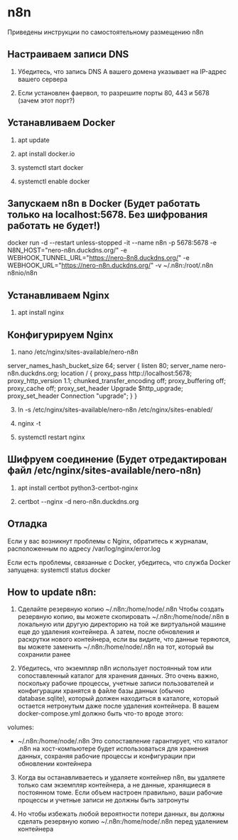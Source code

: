 # n8n
Приведены инструкции по самостоятельному размещению n8n


## Настраиваем записи DNS

1. Убедитесь, что запись DNS A вашего домена указывает на IP-адрес вашего сервера

2. Если установлен фаервол, то разрешите порты 80, 443 и 5678 (зачем этот порт?)

## Устанавливаем Docker

1. apt update

2. apt install docker.io

3. systemctl start docker

4. systemctl enable docker


## Запускаем n8n в Docker (Будет работать только на localhost:5678. Без шифрования работать не будет!)

docker run -d --restart unless-stopped -it --name n8n -p 5678:5678 -e N8N_HOST="nero-n8n.duckdns.org/" -e WEBHOOK_TUNNEL_URL="https://nero-8n8.duckdns.org/" -e WEBHOOK_URL="https://nero-n8n.duckdns.org/" -v ~/.n8n:/root/.n8n n8nio/n8n


## Устанавливаем Nginx

1. apt install nginx


## Конфигурируем Nginx

1. nano /etc/nginx/sites-available/nero-n8n

server_names_hash_bucket_size 64;
server {
        listen 80;
        server_name nero-n8n.duckdns.org;
        location / {
            proxy_pass http://localhost:5678;
            proxy_http_version 1.1;
            chunked_transfer_encoding off;
            proxy_buffering off;
            proxy_cache off;
            proxy_set_header Upgrade $http_upgrade;
            proxy_set_header Connection "upgrade";
        }
    }

3. ln -s /etc/nginx/sites-available/nero-n8n /etc/nginx/sites-enabled/

4. nginx -t

5. systemctl restart nginx


## Шифруем соединение (Будет отредактирован файл /etc/nginx/sites-available/nero-n8n)

1. apt install certbot python3-certbot-nginx

2. certbot --nginx -d nero-n8n.duckdns.org


## Отладка

Если у вас возникнут проблемы с Nginx, обратитесь к журналам, расположенным по адресу /var/log/nginx/error.log

Если есть проблемы, связанные с Docker, убедитесь, что служба Docker запущена: systemctl status docker


## How to update n8n:

1. Сделайте резервную копию ~/.n8n:/home/node/.n8n Чтобы создать резервную копию, вы можете скопировать ~/.n8n:/home/node/.n8n в локальную или другую директорию на той же виртуальной машине еще до удаления контейнера. А затем, после обновления и раскрутки нового контейнера, если вы видите, что данные теряются, вы можете заменить ~/.n8n:/home/node/.n8n на тот, который вы сохранили ранее

2. Убедитесь, что экземпляр n8n использует постоянный том или сопоставленный каталог для хранения данных. Это очень важно, поскольку рабочие процессы, учетные записи пользователей и конфигурации хранятся в файле базы данных (обычно database.sqlite), который должен находиться в каталоге, который остается нетронутым даже после удаления контейнера. В вашем docker-compose.yml должно быть что-то вроде этого:

volumes:
- ~/.n8n:/home/node/.n8n
Это сопоставление гарантирует, что каталог .n8n на хост-компьютере будет использоваться для хранения данных, сохраняя рабочие процессы и конфигурации при обновлении контейнера

3. Когда вы останавливаетесь и удаляете контейнер n8n, вы удаляете только сам экземпляр контейнера, а не данные, хранящиеся в постоянном томе. Если объем настроен правильно, ваши рабочие процессы и учетные записи не должны быть затронуты

4. Но чтобы избежать любой вероятности потери данных, вы должны сделать резервную копию ~/.n8n:/home/node/.n8n перед удалением контейнера
